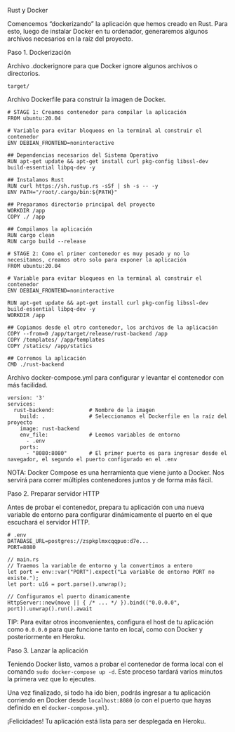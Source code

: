 Rust y Docker

Comencemos “dockerizando” la aplicación que hemos creado en Rust. Para esto, luego de instalar Docker en tu ordenador, generaremos algunos archivos necesarios en la raíz del proyecto.

Paso 1. Dockerización

Archivo .dockerignore para que Docker ignore algunos archivos o directorios.

```console
target/
```

Archivo Dockerfile para construir la imagen de Docker.

```console
# STAGE 1: Creamos contenedor para compilar la aplicación
FROM ubuntu:20.04

# Variable para evitar bloqueos en la terminal al construir el contenedor
ENV DEBIAN_FRONTEND=noninteractive

## Dependencias necesarios del Sistema Operativo
RUN apt-get update && apt-get install curl pkg-config libssl-dev build-essential libpq-dev -y

## Instalamos Rust
RUN curl https://sh.rustup.rs -sSf | sh -s -- -y
ENV PATH="/root/.cargo/bin:${PATH}"

## Preparamos directorio principal del proyecto
WORKDIR /app
COPY ./ /app

## Compilamos la aplicación
RUN cargo clean
RUN cargo build --release
```

```console
# STAGE 2: Como el primer contenedor es muy pesado y no lo necesitamos, creamos otro solo para exponer la aplicación
FROM ubuntu:20.04

# Variable para evitar bloqueos en la terminal al construir el contenedor
ENV DEBIAN_FRONTEND=noninteractive

RUN apt-get update && apt-get install curl pkg-config libssl-dev build-essential libpq-dev -y
WORKDIR /app

## Copiamos desde el otro contenedor, los archivos de la aplicación
COPY --from=0 /app/target/release/rust-backend /app
COPY /templates/ /app/templates
COPY /statics/ /app/statics

## Corremos la aplicación
CMD ./rust-backend
```

Archivo docker-compose.yml para configurar y levantar el contenedor con más facilidad.

```console
version: '3'
services:
  rust-backend:           # Nombre de la imagen
    build: .              # Seleccionamos el Dockerfile en la raíz del proyecto
    image: rust-backend
    env_file:             # Leemos variables de entorno
      - .env
    ports:
      - "8080:8080"       # El primer puerto es para ingresar desde el navegador, el segundo el puerto configurado en el .env
```

NOTA: Docker Compose es una herramienta que viene junto a Docker. Nos servirá para correr múltiples contenedores juntos y de forma más fácil.

Paso 2. Preparar servidor HTTP

Antes de probar el contenedor, prepara tu aplicación con una nueva variable de entorno para configurar dinámicamente el puerto en el que escuchará el servidor HTTP.

```console
# .env
DATABASE_URL=postgres://zspkplmxcqqpuo:d7e...
PORT=8080
```

```console
// main.rs
// Traemos la variable de entorno y la convertimos a entero
let port = env::var("PORT").expect("La variable de entorno PORT no existe.");
let port: u16 = port.parse().unwrap();

// Configuramos el puerto dinamicamente
HttpServer::new(move || { /* ... */ }).bind(("0.0.0.0", port)).unwrap().run().await
```

TIP: Para evitar otros inconvenientes, configura el host de tu aplicación como ```0.0.0.0``` para que funcione tanto en local, como con Docker y posteriormente en Heroku.

Paso 3. Lanzar la aplicación

Teniendo Docker listo, vamos a probar el contenedor de forma local con el comando ```sudo docker-compose up -d```. Este proceso tardará varios minutos la primera vez que lo ejecutes.

Una vez finalizado, si todo ha ido bien, podrás ingresar a tu aplicación corriendo en Docker desde ```localhost:8080``` (o con el puerto que hayas definido en el ```docker-compose.yml```).

¡Felicidades! Tu aplicación está lista para ser desplegada en Heroku.